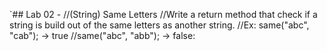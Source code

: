 `## Lab 02 -    //(String) Same Letters
               //Write a return method that check if a string is build out of the same letters as another string.
               //Ex: same("abc", "cab"); -> true
               //same("abc", "abb"); -> false: